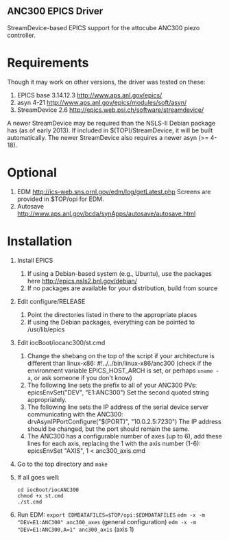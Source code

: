 ANC300 EPICS Driver
-------------------

StreamDevice-based EPICS support for the attocube ANC300 piezo controller.

Requirements
============

Though it may work on other versions, the driver was tested on these:

1. EPICS base 3.14.12.3 http://www.aps.anl.gov/epics/
2. asyn 4-21 http://www.aps.anl.gov/epics/modules/soft/asyn/
3. StreamDevice 2.6 http://epics.web.psi.ch/software/streamdevice/

A newer StreamDevice may be required than the NSLS-II Debian package has (as of early 2013).
If included in $(TOP)/StreamDevice, it will be built automatically.
The newer StreamDevice also requires a newer asyn (>= 4-18).

Optional
========

1. EDM http://ics-web.sns.ornl.gov/edm/log/getLatest.php
   Screens are provided in $TOP/opi for EDM.
2. Autosave http://www.aps.anl.gov/bcda/synApps/autosave/autosave.html

Installation
============

1. Install EPICS
    1. If using a Debian-based system (e.g., Ubuntu), use the packages here http://epics.nsls2.bnl.gov/debian/
    2. If no packages are available for your distribution, build from source
2. Edit configure/RELEASE
    1. Point the directories listed in there to the appropriate places
    2. If using the Debian packages, everything can be pointed to /usr/lib/epics
3. Edit iocBoot/iocanc300/st.cmd
    1. Change the shebang on the top of the script if your architecture is different than linux-x86:
        #!../../bin/linux-x86/anc300
        (check if the environment variable EPICS_HOST_ARCH is set, or perhaps `uname -a`, or ask someone if
         you don't know)
    2. The following line sets the prefix to all of your ANC300 PVs:
        epicsEnvSet("DEV", "E1:ANC300")
       Set the second quoted string appropriately.
    3. The following line sets the IP address of the serial device server communicating with the ANC300:
       drvAsynIPPortConfigure("$(PORT)", "10.0.2.5:7230")
       The IP address should be changed, but the port should remain the same.
    4. The ANC300 has a configurable number of axes (up to 6), add these lines for each axis, replacing the 1 with the axis number (1-6):
       epicsEnvSet "AXIS", 1
       < anc300_axis.cmd
4. Go to the top directory and `make`
5. If all goes well:

    `cd iocBoot/iocANC300`  
    `chmod +x st.cmd`  
    `./st.cmd`  
6. Run EDM:
    `export EDMDATAFILES=$TOP/opi:$EDMDATAFILES`
    `edm -x -m "DEV=E1:ANC300" anc300_axes` (general configuration)
    `edm -x -m "DEV=E1:ANC300,A=1" anc300_axis` (axis 1)
